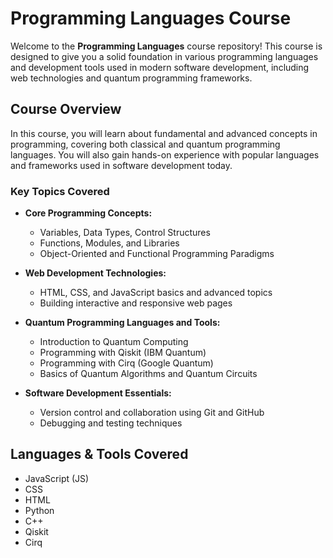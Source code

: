 # Programming Languages Course

Welcome to the **Programming Languages** course repository! This course is designed to give you a solid foundation in various programming languages and development tools used in modern software development, including web technologies and quantum programming frameworks.

## Course Overview

In this course, you will learn about fundamental and advanced concepts in programming, covering both classical and quantum programming languages. You will also gain hands-on experience with popular languages and frameworks used in software development today.

### Key Topics Covered

- **Core Programming Concepts:**
  - Variables, Data Types, Control Structures
  - Functions, Modules, and Libraries
  - Object-Oriented and Functional Programming Paradigms

- **Web Development Technologies:**
  - HTML, CSS, and JavaScript basics and advanced topics
  - Building interactive and responsive web pages

- **Quantum Programming Languages and Tools:**
  - Introduction to Quantum Computing
  - Programming with Qiskit (IBM Quantum)
  - Programming with Cirq (Google Quantum)
  - Basics of Quantum Algorithms and Quantum Circuits

- **Software Development Essentials:**
  - Version control and collaboration using Git and GitHub
  - Debugging and testing techniques

## Languages & Tools Covered

- JavaScript (JS)
- CSS
- HTML
- Python
- C++
- Qiskit
- Cirq
